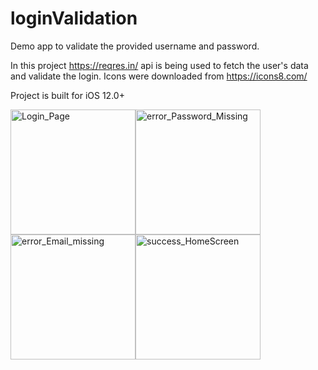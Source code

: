 # loginValidation

Demo app to validate the provided username and password.

In this project https://reqres.in/ api is being used to fetch the user's data and validate the login.
Icons were downloaded from https://icons8.com/

Project is built for iOS 12.0+

<img width="200" alt="Login_Page" src="https://user-images.githubusercontent.com/14949402/78424867-ddb03380-768d-11ea-9b68-35c5af971e45.png"><img width="200" alt="error_Password_Missing" src="https://user-images.githubusercontent.com/14949402/78424873-f3255d80-768d-11ea-8f55-67b83fb4ef1f.png"><img width="200" alt="error_Email_missing" src="https://user-images.githubusercontent.com/14949402/78424882-118b5900-768e-11ea-9eb9-5941de15cbad.png"><img width="200" alt="success_HomeScreen" src="https://user-images.githubusercontent.com/14949402/78424889-1fd97500-768e-11ea-81c9-edf35643b184.png">

